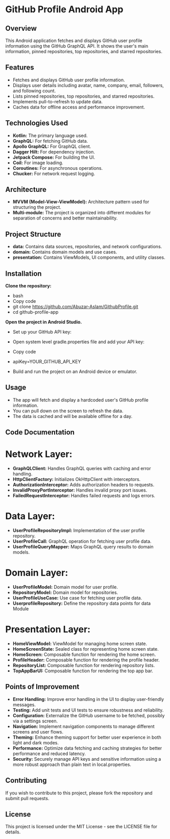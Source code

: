 # GitHub Profile Android App

## Overview

This Android application fetches and displays GitHub user profile information using the GitHub GraphQL API. It shows the user's main information, pinned repositories, top repositories, and starred repositories.

## Features

- Fetches and displays GitHub user profile information.
- Displays user details including avatar, name, company, email, followers, and following count.
- Lists pinned repositories, top repositories, and starred repositories.
- Implements pull-to-refresh to update data.
- Caches data for offline access and performance improvement.


## Technologies Used

- **Kotlin:** The primary language used.
- **GraphQL:** For fetching GitHub data.
- **Apollo GraphQL:** For GraphQL client.
- **Dagger Hilt:** For dependency injection.
- **Jetpack Compose:** For building the UI.
- **Coil:** For image loading.
- **Coroutines:** For asynchronous operations.
- **Chucker:** For network request logging.

## Architecture

- **MVVM (Model-View-ViewModel):** Architecture pattern used for structuring the project.
- **Multi-module:** The project is organized into different modules for separation of concerns and better maintainability.

## Project Structure

- **data:** Contains data sources, repositories, and network configurations.
- **domain:** Contains domain models and use cases.
- **presentation:** Contains ViewModels, UI components, and utility classes.

## Installation

**Clone the repository:**

- bash
- Copy code
- git clone https://github.com/Abuzar-Aslam/GithubProfile.git
- cd github-profile-app

**Open the project in Android Studio.**

- Set up your GitHub API key:
- Open system level gradle.properties file and add your API key:

- Copy code
- apiKey=YOUR_GITHUB_API_KEY
- Build and run the project on an Android device or emulator.

## Usage

- The app will fetch and display a hardcoded user's GitHub profile information.
- You can pull down on the screen to refresh the data.
- The data is cached and will be available offline for a day.


## Code Documentation

# Network Layer:

- **GraphQLClient:** Handles GraphQL queries with caching and error handling.
- **HttpClientFactory:** Initializes OkHttpClient with interceptors.
- **AuthorizationInterceptor:** Adds authorization headers to requests.
- **InvalidProxyPortInterceptor:** Handles invalid proxy port issues.
- **FailedRequestInterceptor:** Handles failed requests and logs errors.

# Data Layer:

- **UserProfileRepositoryImpl:** Implementation of the user profile repository.
- **UserProfileCall:** GraphQL operation for fetching user profile data.
- **UserProfileQueryMapper:** Maps GraphQL query results to domain models.

# Domain Layer:

- **UserProfileModel:** Domain model for user profile.
- **RepositoryModel:** Domain model for repositories.
- **UserProfileUseCase:** Use case for fetching user profile data.
- **UserprofileRepository:** Define the repository data points for data Module 

# Presentation Layer:

- **HomeViewModel:** ViewModel for managing home screen state.
- **HomeScreenState:** Sealed class for representing home screen state.
- **HomeScreen:** Composable function for rendering the home screen.
- **ProfileHeader:** Composable function for rendering the profile header.
- **RepositoryList:** Composable function for rendering repository lists.
- **TopAppBarUI:** Composable function for rendering the top app bar.

## Points of Improvement

- **Error Handling:** Improve error handling in the UI to display user-friendly messages.
- **Testing:** Add unit tests and UI tests to ensure robustness and reliability.
- **Configuration:** Externalize the GitHub username to be fetched, possibly via a settings screen.
- **Navigation:** Implement navigation components to manage different screens and user flows.
- **Theming:** Enhance theming support for better user experience in both light and dark modes.
- **Performance:** Optimize data fetching and caching strategies for better performance and reduced latency.
- **Security:** Securely manage API keys and sensitive information using a more robust approach than plain text in local.properties.

## Contributing

If you wish to contribute to this project, please fork the repository and submit pull requests.

## License
This project is licensed under the MIT License - see the LICENSE file for details.